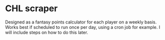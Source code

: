 # CHL scraper
Designed as a fantasy points calculator for each player on a weekly basis. Works best if scheduled to run once per day, using a cron job for example. I will include steps on how to do this later.
